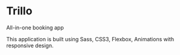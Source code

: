 # Trillo
All-in-one booking app

This application is built using Sass, CSS3, Flexbox, Animations with responsive design.
